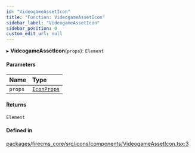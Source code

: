 ```yaml
---
id: "VideogameAssetIcon"
title: "Function: VideogameAssetIcon"
sidebar_label: "VideogameAssetIcon"
sidebar_position: 0
custom_edit_url: null
---
```


▸ **VideogameAssetIcon**(`props`): `Element`

#### Parameters

| Name | Type |
| :------ | :------ |
| `props` | [`IconProps`](../types/IconProps.md) |

#### Returns

`Element`

#### Defined in

[packages/firecms_core/src/icons/components/VideogameAssetIcon.tsx:3](https://github.com/FireCMSco/firecms/blob/d45f3739/packages/firecms_core/src/icons/components/VideogameAssetIcon.tsx#L3)
